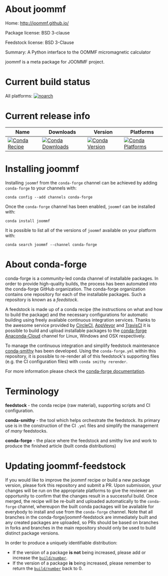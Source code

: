 About joommf
============

Home: http://joommf.github.io/

Package license: BSD 3-clause

Feedstock license: BSD 3-Clause

Summary: A Python interface to the OOMMF micromagnetic calculator

joommf is a meta package for JOOMMF project.


Current build status
====================

All platforms:
[![noarch](https://img.shields.io/circleci/project/github/conda-forge/joommf-feedstock/master.svg?label=noarch)](https://circleci.com/gh/conda-forge/joommf-feedstock)

Current release info
====================

| Name | Downloads | Version | Platforms |
| --- | --- | --- | --- |
| [![Conda Recipe](https://img.shields.io/badge/recipe-joommf-green.svg)](https://anaconda.org/conda-forge/joommf) | [![Conda Downloads](https://img.shields.io/conda/dn/conda-forge/joommf.svg)](https://anaconda.org/conda-forge/joommf) | [![Conda Version](https://img.shields.io/conda/vn/conda-forge/joommf.svg)](https://anaconda.org/conda-forge/joommf) | [![Conda Platforms](https://img.shields.io/conda/pn/conda-forge/joommf.svg)](https://anaconda.org/conda-forge/joommf) |

Installing joommf
=================

Installing `joommf` from the `conda-forge` channel can be achieved by adding `conda-forge` to your channels with:

```
conda config --add channels conda-forge
```

Once the `conda-forge` channel has been enabled, `joommf` can be installed with:

```
conda install joommf
```

It is possible to list all of the versions of `joommf` available on your platform with:

```
conda search joommf --channel conda-forge
```


About conda-forge
=================

conda-forge is a community-led conda channel of installable packages.
In order to provide high-quality builds, the process has been automated into the
conda-forge GitHub organization. The conda-forge organization contains one repository
for each of the installable packages. Such a repository is known as a *feedstock*.

A feedstock is made up of a conda recipe (the instructions on what and how to build
the package) and the necessary configurations for automatic building using freely
available continuous integration services. Thanks to the awesome service provided by
[CircleCI](https://circleci.com/), [AppVeyor](http://www.appveyor.com/)
and [TravisCI](https://travis-ci.org/) it is possible to build and upload installable
packages to the [conda-forge](https://anaconda.org/conda-forge)
[Anaconda-Cloud](http://docs.anaconda.org/) channel for Linux, Windows and OSX respectively.

To manage the continuous integration and simplify feedstock maintenance
[conda-smithy](http://github.com/conda-forge/conda-smithy) has been developed.
Using the ``conda-forge.yml`` within this repository, it is possible to re-render all of
this feedstock's supporting files (e.g. the CI configuration files) with ``conda smithy rerender``.

For more information please check the [conda-forge documentation](https://conda-forge.org/docs/).

Terminology
===========

**feedstock** - the conda recipe (raw material), supporting scripts and CI configuration.

**conda-smithy** - the tool which helps orchestrate the feedstock.
                   Its primary use is in the construction of the CI ``.yml`` files
                   and simplify the management of *many* feedstocks.

**conda-forge** - the place where the feedstock and smithy live and work to
                  produce the finished article (built conda distributions)


Updating joommf-feedstock
=========================

If you would like to improve the joommf recipe or build a new
package version, please fork this repository and submit a PR. Upon submission,
your changes will be run on the appropriate platforms to give the reviewer an
opportunity to confirm that the changes result in a successful build. Once
merged, the recipe will be re-built and uploaded automatically to the
`conda-forge` channel, whereupon the built conda packages will be available for
everybody to install and use from the `conda-forge` channel.
Note that all branches in the conda-forge/joommf-feedstock are
immediately built and any created packages are uploaded, so PRs should be based
on branches in forks and branches in the main repository should only be used to
build distinct package versions.

In order to produce a uniquely identifiable distribution:
 * If the version of a package **is not** being increased, please add or increase
   the [``build/number``](http://conda.pydata.org/docs/building/meta-yaml.html#build-number-and-string).
 * If the version of a package **is** being increased, please remember to return
   the [``build/number``](http://conda.pydata.org/docs/building/meta-yaml.html#build-number-and-string)
   back to 0.